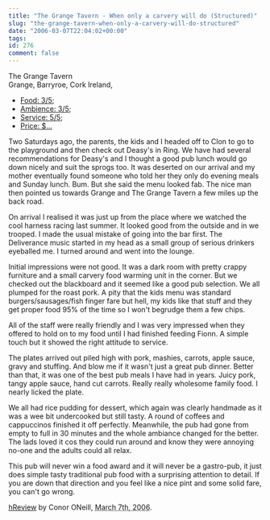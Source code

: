 ```yaml
---
title: "The Grange Tavern - When only a carvery will do (Structured)"
slug: "the-grange-tavern-when-only-a-carvery-will-do-structured"
date: "2006-03-07T22:04:02+00:00"
tags:
id: 276
comment: false
---
```

<div class="hreview">
 <div class="item vcard">
  <div class="fn org summary">The Grange Tavern</div>
  <span class="adr">
   <span class="street-address">Grange</span>,
   <span class="locality">Barryroe</span>,
   <span class="region">Cork</span>
   <span class="country-name">Ireland</span>,
  </span>
 </div>
 <ul>
  <li class="rating"><a href="http://en.wikipedia.org/wiki/Food" rel="tag">
   Food: <span class="value">3</span>/<span class="best">5</span></a>;</li>
  <li class="rating"><a href="http://flickr.com/photos/tags/Ambience" rel="tag">
   Ambience: <span class="value">3</span>/<span class="best">5</span></a>;</li>
  <li class="rating"><a href="http://en.wikipedia.org/wiki/Service" rel="tag">
   Service: <span class="value">5</span>/<span class="best">5</span></a>;</li>
  <li class="rating"><a href="http://en.wikipedia.org/wiki/Price" rel="tag">
   Price: <abbr class="value" title="2">$</abbr>...</a></li>
 </ul>
 <div class="description"><p>
Two Saturdays ago, the parents, the kids and I headed off to Clon to go to the playground and then check out Deasy's in Ring. We have had several recommendations for Deasy's and I thought a good pub lunch would go down nicely and suit the sprogs too. It was deserted on our arrival and my mother eventually found someone who told her they only do evening meals and Sunday lunch. Bum. But she said the menu looked fab. The nice man then pointed us towards Grange and The Grange Tavern a few miles up the back road.

On arrival I realised it was just up from the place where we watched the cool harness racing last summer. It looked good from the outside and in we trooped. I made the usual mistake of going into the bar first. The Deliverance music started in my head as a small group of serious drinkers eyeballed me. I turned around and went into the lounge. 

Initial impressions were not good. It was a dark room with pretty crappy furniture and a small carvery food warming unit in the corner. But we checked out the blackboard and it seemed like a good pub selection. We all plumped for the roast pork. A pity that the kids menu was standard burgers/sausages/fish finger fare but hell, my kids like that stuff and they get proper food 95% of the time so I won't begrudge them a few chips.

All of the staff were really friendly and I was very impressed when they offered to hold on to my food until I had finished feeding Fionn. A simple touch but it showed the right attitude to service. 

The plates arrived out piled high with pork, mashies, carrots, apple sauce, gravy and stuffing. And blow me if it wasn't just a great pub dinner. Better than that, it was one of the best pub meals I have had in years. Juicy pork, tangy apple sauce, hand cut carrots. Really really wholesome family food. I nearly licked the plate. 

We all had rice pudding for dessert, which again was clearly handmade as it was a wee bit undercooked but still tasty. A round of coffees and cappuccinos finished it off perfectly. Meanwhile, the pub had gone from empty to full in 30 minutes and the whole ambiance changed for the better. The lads loved it cos they could run around and know they were annoying no-one and the adults could all relax. 

This pub will never win a food award and it will never be a gastro-pub, it just does simple tasty traditional pub food with a surprising attention to detail. If you are down that direction and you feel like a nice pint and some solid fare, you can't go wrong.
 </p></div>
 <a href="http://microformats.org/wiki/hreview">hReview</a>
 by <span class="reviewer vcard"><span class="fn">Conor ONeill</span></span>, 
 <abbr class="dtreviewed" title="2006-03-07">March 7th, 2006</abbr>.
</div>